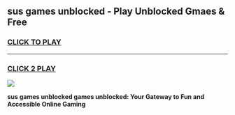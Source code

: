 
## sus games unblocked - Play Unblocked Gmaes & Free
<h3>
<a href="https://news.freeplayer.one?title=sus_games_unblocked&ref=16F">CLICK TO PLAY</a></h3>
<hr>

<h3>
<a href="https://news.freeplayer.one?title=sus_games_unblocked&ref=16F">CLICK 2 PLAY</a>
  
</h3>

<a href="https://news.freeplayer.one?title=sus_games_unblocked&ref=16F/"><img src="https://clearcache.store/games.png"></a>


**sus games unblocked games unblocked: Your Gateway to Fun and Accessible Online Gaming**
